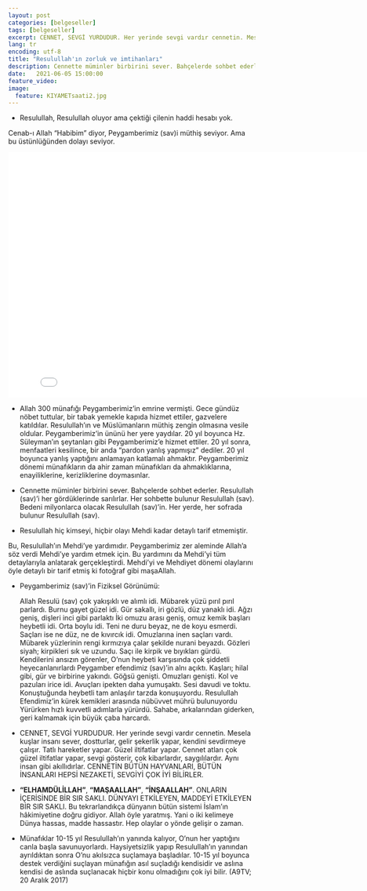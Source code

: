```yaml
---
layout: post
categories: [belgeseller]
tags: [belgeseller]
excerpt: CENNET, SEVGİ YURDUDUR. Her yerinde sevgi vardır cennetin. Mesela kuşlar insanı sever, dostturlar, gelir şekerlik yapar, kendini sevdirmeye çalışır.
lang: tr
encoding: utf-8
title: "Resulullah'ın zorluk ve imtihanları"
description: Cennette müminler birbirini sever. Bahçelerde sohbet ederler. Resulullah (sav)’i her gördüklerinde sarılırlar.
date:   2021-06-05 15:00:00
feature_video: 
image:
  feature: KIYAMETsaati2.jpg
---
```


- Resulullah, Resulullah oluyor ama çektiği çilenin haddi hesabı yok. 

Cenab-ı Allah “Habibim” diyor, Peygamberimiz (sav)i müthiş seviyor. Ama bu üstünlüğünden dolayı seviyor.

<div class="responsive-wrap">
<iframe src="//vidmoly.to/embed-2h578iq813u1.html" scrolling="no" frameborder="0"  width="820" height="500" allowfullscreen="true" webkitallowfullscreen="true" mozallowfullscreen="true"></iframe>
</div>

- Allah 300 münafığı Peygamberimiz’in emrine vermişti. Gece gündüz nöbet tuttular, bir tabak yemekle kapıda hizmet ettiler, gazvelere katıldılar. Resulullah’ın ve Müslümanların müthiş zengin olmasına vesile oldular. Peygamberimiz’in ününü her yere yaydılar. 20 yıl boyunca Hz. Süleyman’ın şeytanları gibi Peygamberimiz’e hizmet ettiler. 20 yıl sonra, menfaatleri kesilince, bir anda “pardon yanlış yapmışız” dediler. 20 yıl boyunca yanlış yaptığını anlamayan katlamalı ahmaktır. Peygamberimiz dönemi münafıkların da ahir zaman münafıkları da ahmaklıklarına, enayiliklerine, kerizliklerine doymasınlar.

- Cennette müminler birbirini sever. Bahçelerde sohbet ederler. Resulullah (sav)’i her gördüklerinde sarılırlar. Her sohbette bulunur Resulullah (sav). Bedeni milyonlarca olacak Resulullah (sav)’in. Her yerde, her sofrada bulunur Resulullah (sav).

- Resulullah hiç kimseyi, hiçbir olayı Mehdi kadar detaylı tarif etmemiştir.

Bu, Resulullah’ın Mehdi’ye yardımıdır. Peygamberimiz zer aleminde Allah’a söz verdi Mehdi’ye yardım etmek için. Bu yardımını da Mehdi’yi tüm detaylarıyla anlatarak gerçekleştirdi. Mehdi’yi ve Mehdiyet dönemi olaylarını öyle detaylı bir tarif etmiş ki fotoğraf gibi maşaAllah.

- Peygamberimiz (sav)’in Fiziksel Görünümü:

    Allah Resulü (sav) çok yakışıklı ve alımlı idi.
    Mübarek yüzü pırıl pırıl parlardı.
    Burnu gayet güzel idi.
    Gür sakallı, iri gözlü, düz yanaklı idi.
    Ağzı geniş, dişleri inci gibi parlaktı
    İki omuzu arası geniş, omuz kemik başları heybetli idi.
    Orta boylu idi.
    Teni ne duru beyaz, ne de koyu esmerdi.
    Saçları ise ne düz, ne de kıvırcık idi. Omuzlarına inen saçları vardı.
    Mübarek yüzlerinin rengi kırmızıya çalar şekilde nurani beyazdı.
    Gözleri siyah; kirpikleri sık ve uzundu. Saçı ile kirpik ve bıyıkları gürdü.
    Kendilerini ansızın görenler, O’nun heybeti karşısında çok şiddetli heyecanlanırlardı
    Peygamber efendimiz (sav)’in alnı açıktı. Kaşları; hilal gibi, gür ve birbirine yakındı.
    Göğsü genişti. Omuzları genişti. Kol ve pazuları irice idi.
    Avuçları ipekten daha yumuşaktı.
    Sesi davudi ve toktu. Konuştuğunda heybetli tam anlaşılır tarzda konuşuyordu.
    Resulullah Efendimiz’in kürek kemikleri arasında nübüvvet mührü bulunuyordu
    Yürürken hızlı kuvvetli adımlarla yürürdü. Sahabe, arkalarından giderken, geri kalmamak için büyük çaba harcardı.

- CENNET, SEVGİ YURDUDUR. Her yerinde sevgi vardır cennetin. Mesela kuşlar insanı sever, dostturlar, gelir şekerlik yapar, kendini sevdirmeye çalışır. Tatlı hareketler yapar. Güzel iltifatlar yapar. Cennet atları çok güzel iltifatlar yapar, sevgi gösterir, çok kibarlardır, saygılılardır. Aynı insan gibi akıllıdırlar. CENNETİN BÜTÜN HAYVANLARI, BÜTÜN İNSANLARI HEPSİ NEZAKETİ, SEVGİYİ ÇOK İYİ BİLİRLER.

- **“ELHAMDÜLİLLAH”**, **“MAŞAALLAH”**, **“İNŞAALLAH”**. ONLARIN İÇERİSİNDE BİR SIR SAKLI. DÜNYAYI ETKİLEYEN, MADDEYİ ETKİLEYEN BİR SIR SAKLI. Bu tekrarlandıkça dünyanın bütün sistemi İslam’ın hâkimiyetine doğru gidiyor. Allah öyle yaratmış. Yani o iki kelimeye Dünya hassas, madde hassastır. Hep olaylar o yönde gelişir o zaman.

- Münafıklar 10-15 yıl Resulullah’ın yanında kalıyor, O’nun her yaptığını canla başla savunuyorlardı. Haysiyetsizlik yapıp Resulullah’ın yanından ayrıldıktan sonra O’nu akılsızca suçlamaya başladılar. 10-15 yıl boyunca destek verdiğini suçlayan münafığın asıl suçladığı kendisidir ve aslına kendisi de aslında suçlanacak hiçbir konu olmadığını çok iyi bilir. (A9TV; 20 Aralık 2017)
